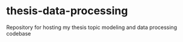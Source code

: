 # thesis-data-processing
Repository for hosting my thesis topic modeling and data processing codebase

